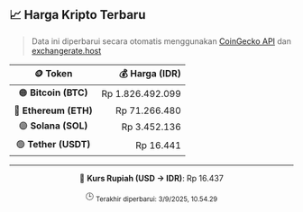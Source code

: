 

<!-- HARGA_KRIPTO -->
## 📈 Harga Kripto Terbaru

> Data ini diperbarui secara otomatis menggunakan [CoinGecko API](https://www.coingecko.com/) dan [exchangerate.host](https://exchangerate.host/)

<div align="center">

| 🪙 Token | 💰 Harga (IDR) |
|:------:|---------------:|
| 🟠 **Bitcoin (BTC)**   | Rp 1.826.492.099 |
| 🔵 **Ethereum (ETH)**  | Rp 71.266.480 |
| 🟣 **Solana (SOL)**    | Rp 3.452.136 |
| 🟢 **Tether (USDT)**   | Rp 16.441 |

---

💱 **Kurs Rupiah (USD → IDR)**: Rp 16.437

🕒 <sub>Terakhir diperbarui: 3/9/2025, 10.54.29</sub>

</div>
<!-- /HARGA_KRIPTO -->